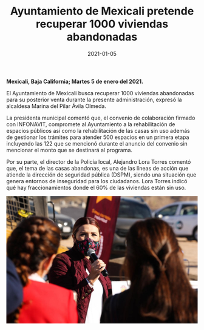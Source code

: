 ﻿---
layout: blog
title: "Ayuntamiento de Mexicali pretende recuperar 1000 viviendas abandonadas"
date: 2021-01-05
categories: mexicali
permalink: /:categories/:title:output_ext
image: /img/cnr/2021-01-05-ayuntamiento-de-mexicali-pretende-recuperar-1000-viviendas-abandonadas.jpeg
alt: "Ayuntamiento de Mexicali pretende recuperar 1000 viviendas abandonadas"
autor:
---


**Mexicali, Baja California; Martes 5 de enero del 2021.** 


El Ayuntamiento de Mexicali busca recuperar 1000 viviendas abandonadas para su posterior venta durante la presente administración, expresó la alcaldesa Marina del Pilar Ávila Olmeda.


La presidenta municipal comentó que, el convenio de colaboración firmado con INFONAVIT, compromete al Ayuntamiento a la rehabilitación de espacios públicos así como la rehabilitación de las casas sin uso además de gestionar los trámites para atender 500 espacios en un primera etapa incluyendo las 122 que se mencionó durante el anuncio del convenio sin mencionar el monto que se destinará al programa.


Por su parte, el director de la Policía local, Alejandro Lora Torres comentó que, el tema de las casas abandonas, es una de las líneas de acción que atiende la dirección de seguridad pública (DSPM), siendo una situación que genera entornos de inseguridad para los ciudadanos. Lora Torres indicó qué hay fraccionamientos donde el 60% de las viviendas están sin uso.

<div id="carouselExampleSlidesOnly" class="carousel slide" data-ride="carousel">
  <div class="carousel-inner">
    <div class="carousel-item active">
       <img class="d-block w-100" src="/img/cnr/2021-01-05-ayuntamiento-de-mexicali-pretende-recuperar-1000-viviendas-abandonadas.jpeg" loading="lazy"  alt="Ayuntamiento de Mexicali pretende recuperar 1000 viviendas abandonadas">
    </div>
  </div>
</div>